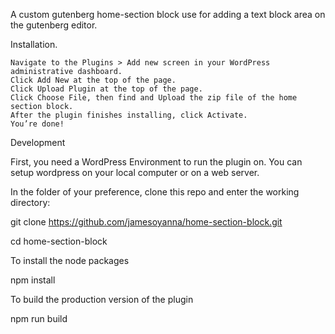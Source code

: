 A custom gutenberg home-section block use for adding a text block area on the gutenberg editor.

Installation.

    Navigate to the Plugins > Add new screen in your WordPress administrative dashboard.
    Click Add New at the top of the page.
    Click Upload Plugin at the top of the page.
    Click Choose File, then find and Upload the zip file of the home section block.
    After the plugin finishes installing, click Activate.
    You’re done!

Development

First, you need a WordPress Environment to run the plugin on. You can setup wordpress on your local computer or on a web server.

In the folder of your preference, clone this repo and enter the working directory:

git clone https://github.com/jamesoyanna/home-section-block.git

cd home-section-block


To install the node packages

npm install

To build the production version of the plugin

npm run build